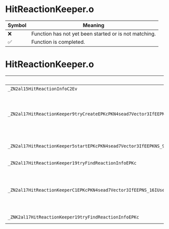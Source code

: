 # HitReactionKeeper.o
| Symbol | Meaning 
| ------------- | ------------- 
| :x: | Function has not yet been started or is not matching. 
| :white_check_mark: | Function is completed. 


# HitReactionKeeper.o
| Symbol (Mangled) | Symbol (Demangled) | Decompiled? |
| ------------- |  ------------- | ------------- |
| `_ZN2al15HitReactionInfoC2Ev` | `al::HitReactionInfo::HitReactionInfo(void)` | :x: |
| `_ZN2al17HitReactionKeeper9tryCreateEPKcPKN4sead7Vector3IfEEPNS_16IUseEffectKeeperEPKNS_15IUseAudioKeeperEPKNS_10IUseCameraEPNS_17PadRumbleDirectorEPNS_13SceneStopCtrlEPNS_18RadialBlurDirectorEPKNS_12PlayerHolderEPKNS_8ResourceES2_` | `al::HitReactionKeeper::tryCreate(char const*,sead::Vector3<float> const*,al::IUseEffectKeeper *,al::IUseAudioKeeper const*,al::IUseCamera const*,al::PadRumbleDirector *,al::SceneStopCtrl *,al::RadialBlurDirector *,al::PlayerHolder const*,al::Resource const*,char const*)` | :x: |
| `_ZN2al17HitReactionKeeper5startEPKcPKN4sead7Vector3IfEEPKNS_9HitSensorESA_` | `al::HitReactionKeeper::start(char const*,sead::Vector3<float> const*,al::HitSensor const*,al::HitSensor const*)` | :x: |
| `_ZN2al17HitReactionKeeper19tryFindReactionInfoEPKc` | `al::HitReactionKeeper::tryFindReactionInfo(char const*)` | :x: |
| `_ZN2al17HitReactionKeeperC1EPKcPKN4sead7Vector3IfEEPNS_16IUseEffectKeeperEPKNS_15IUseAudioKeeperEPKNS_10IUseCameraEPNS_17PadRumbleDirectorEPNS_13SceneStopCtrlEPNS_18RadialBlurDirectorEPKNS_12PlayerHolderEPKNS_8ResourceES2_` | `al::HitReactionKeeper::HitReactionKeeper(char const*,sead::Vector3<float> const*,al::IUseEffectKeeper *,al::IUseAudioKeeper const*,al::IUseCamera const*,al::PadRumbleDirector *,al::SceneStopCtrl *,al::RadialBlurDirector *,al::PlayerHolder const*,al::Resource const*,char const*)` | :x: |
| `_ZNK2al17HitReactionKeeper19tryFindReactionInfoEPKc` | `al::HitReactionKeeper::tryFindReactionInfo(char const*)const` | :x: |
